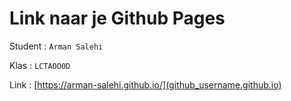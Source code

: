 # Link naar je Github Pages

Student : `Arman Salehi`

Klas    : `LCTAOO0D`

Link    : [https://arman-salehi.github.io/](github_username.github.io)